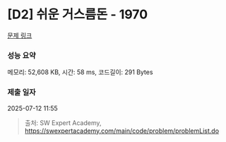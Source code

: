 # [D2] 쉬운 거스름돈 - 1970 

[문제 링크](https://swexpertacademy.com/main/code/problem/problemDetail.do?contestProbId=AV5PsIl6AXIDFAUq) 

### 성능 요약

메모리: 52,608 KB, 시간: 58 ms, 코드길이: 291 Bytes

### 제출 일자

2025-07-12 11:55



> 출처: SW Expert Academy, https://swexpertacademy.com/main/code/problem/problemList.do